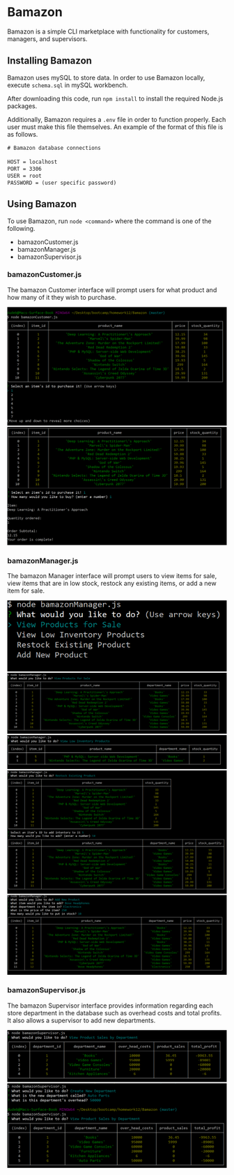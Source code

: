 # Bamazon

Bamazon is a simple CLI marketplace with functionality for customers, managers, and supervisors.

## Installing Bamazon

Bamazon uses mySQL to store data. In order to use Bamazon locally, execute `schema.sql` in mySQL workbench.

After downloading this code, run `npm install` to install the required Node.js packages.

Additionally, Bamazon requires a `.env` file in order to function properly. Each user must make this file themselves. An example of the format of this file is as follows.

```
# Bamazon database connections

HOST = localhost
PORT = 3306
USER = root
PASSWORD = (user specific password)
```

## Using Bamazon

To use Bamazon, run `node <command>` where the command is one of the following.

* bamazonCustomer.js
* bamazonManager.js
* bamazonSupervisor.js

### bamazonCustomer.js

The bamazon Customer interface will prompt users for what product and how many of it they wish to purchase.

![customer example](/images/customer.PNG)
![completed purchase example](/images/orderComplete.PNG)

### bamazonManager.js

The bamazon Manager interface will prompt users to view items for sale, view items that are in low stock, restock any existing items, or add a new item for sale.

![manager menu](/images/manager_menu.PNG)
![manager view items](/images/manager_viewProducts.PNG)
![manager low inventory](/images/manager_lowInventory.PNG)
![manager restock](/images/manager_restock.PNG)
![manager new product](/images/manager_newItem.PNG)


### bamazonSupervisor.js

The bamazon Supervisor interface provides information regarding each store department in the database such as overhead costs and total profits. It also allows a supervisor to add new departments.

![supervisor product sales](/images/supervisor_productSales.PNG)
![supervisor new department](/images/supervisor_newDepartment.PNG)

